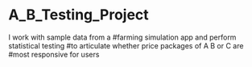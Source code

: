 # A_B_Testing_Project

I work with sample data from a 
#farming simulation app and perform statistical testing 
#to articulate whether price packages of A B or C are
#most responsive for users
